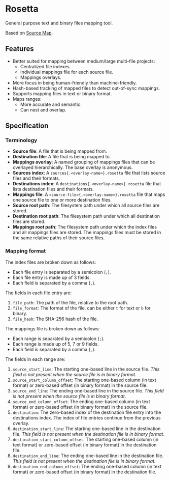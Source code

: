 # Rosetta
General purpose text and binary files mapping tool.

Based on [Source Map](https://tc39.es/source-map/).

## Features

- Better suited for mapping between medium/large multi-file projects:
    - Centralized file indexes.
    - Individual mappings file for each source file.
    - Mappings overlays.
- More focus in being human-friendly than machine-friendly.
- Hash-based tracking of mapped files to detect out-of-sync mappings.
- Supports mapping files in text or binary format.
- Maps ranges:
    - More accurate and semantic.
    - Can nest and overlap.

## Specification

### Terminology

- **Source file**: A file that is being mapped from.
- **Destination file**: A file that is being mapped to.
- **Mappings overlay**: A named grouping of mappings files that can be overlayed hierarchically. The base overlay is anonymous.
- **Sources index**: A `sources{.<overlay-name>}.rosetta` file that lists source files and their formats.
- **Destinations index**: A `destinations{.<overlay-name>}.rosetta` file that lists destination files and their formats.
- **Mappings file**: A `<source-file>{.<overlay-name>}.rosetta` file that maps one source file to one or more destination files.
- **Source root path**: The filesystem path under which all source files are stored.
- **Destination root path**: The filesystem path under which all destination files are stored.
- **Mappings root path**: The filesystem path under which the index files and all mappings files are stored. The mappings files must be stored in the same relative paths of their source files.

### Mapping format

The index files are broken down as follows:

- Each file entry is separated by a semicolon (`;`).
- Each file entry is made up of 3 fields.
- Each field is separated by a comma (`,`).

The fields in each file entry are:

1. `file_path`: The path of the file, relative to the root path.
2. `file_format`: The format of the file, can be either `t` for text or `b` for binary.
3. `file_hash`: The SHA-256 hash of the file.

The mappings file is broken down as follows:

- Each range is separated by a semicolon (`;`).
- Each range is made up of 5, 7 or 9 fields.
- Each field is separated by a comma (`,`).

The fields in each range are:

1. `source_start_line`: The starting one-based line in the source file. *This field is not present when the source file is in binary format*.
2. `source_start_column_offset`: The starting one-based column (in text format) or zero-based offset (in binary format) in the source file.
3. `source_end_line`: The ending one-based line in the source file. *This field is not present when the source file is in binary format*.
4. `source_end_column_offset`: The ending one-based column (in text format) or zero-based offset (in binary format) in the source file.
5. `destination`: The zero-based index of the destination file entry into the destinations index. The index of file entries continue from the previous overlay.
6. `destination_start_line`: The starting one-based line in the destination file. *This field is not present when the destination file is in binary format*.
7. `destination_start_column_offset`: The starting one-based column (in text format) or zero-based offset (in binary format) in the destination file.
8. `destination_end_line`: The ending one-based line in the destination file. *This field is not present when the destination file is in binary format*.
9. `destination_end_column_offset`: The ending one-based column (in text format) or zero-based offset (in binary format) in the destination file.
